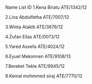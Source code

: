 Name List                     ID
1.Kena Biratu                 ATE/1342/12

2.Lina Abdulfetha             ATE/7007/12

3.Winta Ataklti               ATE/3676/12

4.Zufan Elias                 ATE/0073/12

5.Yared Assefa                ATE/4024/12

6.Eyuel Mekonnen              ATE/9108/13

7.Bereket Tekle               ATE/9945/12

8.Kemal mohmmed  siraj        ATE/7770/12
